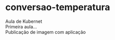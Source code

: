 # conversao-temperatura

Aula de Kubernet <br>
Primeira aula... <br>
Publicação de imagem com aplicação
